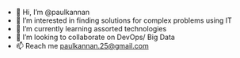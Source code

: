 - 👋 Hi, I’m @paulkannan
- 👀 I’m interested in finding solutions for complex problems using IT
- 🌱 I’m currently learning assorted technologies
- 💞️ I’m looking to collaborate on DevOps/ Big Data
- 📫 Reach me paulkannan.25@gmail.com

<!---
paulkannan/paulkannan is a ✨ special ✨ repository because its `README.md` (this file) appears on your GitHub profile.
You can click the Preview link to take a look at your changes.
--->
